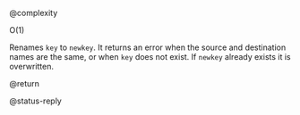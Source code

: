 @complexity

O(1)


Renames `key` to `newkey`. It returns an error when the source and destination
names are the same, or when `key` does not exist. If `newkey` already exists it
is overwritten.

@return

@status-reply

